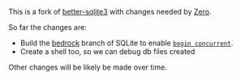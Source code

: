 This is a fork of [better-sqlite3](https://github.com/WiseLibs/better-sqlite3) with changes needed by [Zero](https://zerosync.dev/).

So far the changes are:

* Build the [bedrock](https://sqlite.org/src/timeline?r=bedrock) branch of SQLite to enable [`begin concurrent`](https://www.sqlite.org/src/doc/begin-concurrent/doc/begin_concurrent.md).
* Create a shell too, so we can debug db files created

Other changes will be likely be made over time.
